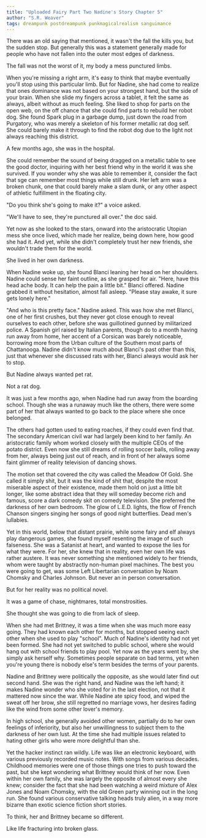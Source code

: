 ```yaml
---
title: "Uploaded Fairy Part Two Nadine's Story Chapter 5"
author: "S.R. Weaver"
tags: dreampunk postdreampunk punkmagicalrealism sanguimance
---
```

There was an old saying that mentioned, it wasn't the fall the kills you, but the sudden stop. But generally this was a statement generally made for people who have not fallen into the outer most edges of darkness.

The fall was not the worst of it, my body a mess punctured limbs.

When you're missing a right arm, it's easy to think that maybe eventually you'll stop using this particular limb. But for Nadine, she had come to realize that ones dominance was not based on your strongest hand, but the side of your brain. When she slide my fingers across a tablet, it felt the same as always, albeit without as much feeling. She liked to shop for parts on the open web, on the off chance that she could find parts to rebuild her robot dog. She found Spark plug in a garbage dump, just down the road from Purgatory, who was merely a skeleton of his former metallic rat dog self. She could barely make it through to find the robot dog due to the light not always reaching this district.

A few months ago, she was in the hospital.

She could remember the sound of being dragged on a metallic table to see the good doctor, inquiring with her best friend why in the world it was she survived. If you wonder why she was able to remember it, consider the fact that sge can remember most things while still drunk. Her left arm was a broken chunk, one that could barely make a slam dunk, or any other aspect of athletic fulfillment in the floating city.

"Do you think she's going to make it?" a voice asked.

"We'll have to see, they're punctured all over." the doc said.

Yet now as she looked to the stars, onward into the aristocratic Utopian mess she once lived, which made her realize, being down here, how good she had it. And yet, while she didn't completely trust her new friends, she wouldn't trade them for the world.

She lived in her own darkness.

When Nadine woke up, she found Blanci leaning her head on her shoulders. Nadine could sense her faint outline, as she grasped for air. "Here, have this head ache body. It can help the pain a little bit." Blanci offered. Nadine grabbed it without hesitation, almost fall asleep. "Please stay awake, it sure gets lonely here."

"And who is this pretty face." Nadine asked. This was how she met Blanci, one of her first crushes, but they never got close enough to reveal ourselves to each other, before she was guillotined gunned by militarized police. A Spanish girl raised by Italian parents, though do to a month having run away from home, her accent of a Corsican was barely noticeable, borrowing more from the Urban culture of the Southern most parts of Chattanooga. Nadine didn't know much about Blanci's past other than this, just that whenever she discussed rats with her, Blanci always would ask her to stop.

But Nadine always wanted pet rat.

Not a rat dog.

It was just a few months ago, when Nadine had run away from the boarding school. Though she was a runaway much like the others, there were some part of her that always wanted to go back to the place where she once belonged.

The others had gotten used to eating roaches, if they could even find that. The secondary American civil war had largely been kind to her family. An aristocratic family whom worked closely with the multiple CEOs of the potato district. Even now she still dreams of rolling soccer balls, rolling away from her, always being just out of reach, and in front of her always some faint glimmer of reality television of dancing shows.

The motion set that covered the city was called the Meadow Of Gold. She called it simply shit, but it was the kind of shit that, despite the most miserable aspect of their existence, made them hold on just a little bit longer, like some abstract idea that they will someday become rich and famous, score a dark comedy skit on comedy television. She preferred the darkness of her own bedroom. The glow of L.E.D. lights, the flow of French Chanson singers singing her songs of good night butterflies. Dead men's lullabies.

Yet in this world, below that distant prairie, while some fairy and elf always play dangerous games, she found myself resenting the image of such falseness. She was a Satanist at heart, and wanted to expose the lies for what they were. For her, she knew that in reality, even her own life was rather austere. It was never something she mentioned widely to her friends, whom were taught by abstractly non-human pixel machines. The best you were going to get, was some Left Libertarian conversation by Noam Chomsky and Charles Johnson. But never an in person conversation.

But for her reality was no political novel.

It was a game of chase, nightmares, total monstrosities.

She thought she was going to die from lack of sleep.

When she had met Brittney, it was a time when she was much more easy going. They had known each other for months, but stopped seeing each other when she used to play "school". Much of Nadine's identity had not yet been formed. She had not yet switched to public school, where she would hang out with school friends to play pool. Yet now as the years went by, she simply ask herself why. Sometimes people separate on bad terms, yet when you're young there is nobody else's term besides the terms of your parents.

Nadine and Brittney were politically the opposite, as she would later find out second hand. She was the right hand, and Nadine was the left hand; it makes Nadine wonder who she voted for in the last election, not that it mattered now since the war. While Nadine ate spicy food, and wiped the sweat off her brow, she still regretted no marriage vows, her desires fading like the wind from some other lover's memory.

In high school, she generally avoided other women, partially do to her own feelings of inferiority, but also her unwillingness to subject them to the darkness of her own lust. At the time she had multiple issues related to hating other girls who were more delightful than she.

Yet the hacker instinct ran wildly. Life was like an electronic keyboard, with various previously recorded music notes. With songs from various decades. Childhood memories were one of those things one tries to push toward the past, but she kept wondering what Brittney would think of her now. Even within her own family, she was largely the opposite of almost every she knew; consider the fact that she had been watching a weird mixture of Alex Jones and Noam Chomsky, with the old Green party winning out in the long run. She found various conservative talking heads truly alien, in a way more bizarre than exotic science fiction short stories.

To think, her and Brittney became so different.

Like life fracturing into broken glass.
